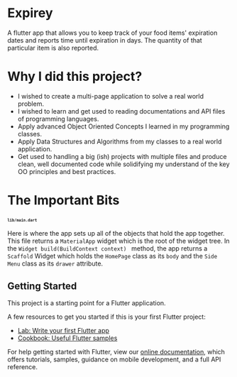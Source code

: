 # Expirey

A flutter app that allows you to keep track of your food items' expiration dates and reports time until expiration in days.
The quantity of that particular item is also reported. 


# Why I did this project?
* I wished to create a multi-page application to solve a real world problem. 
* I wished to learn and get used to reading documentations and API files of programming languages. 
* Apply advanced Object Oriented Concepts I learned in my programming classes. 
* Apply Data Structures and Algorithms from my classes to a real world application. 
* Get used to handling a big (ish) projects with multiple files and produce clean, well documented code while solidifying my understand of the key OO principles and best practices.  

# The Important Bits

### <font size="1"> `lib/main.dart` </font> 


Here is where the app sets up all of the objects that hold the app together. This file returns a ```MaterialApp``` widget which is the root of the widget tree.  In the ```Widget build(BuildContext context) ``` method, the app returns a `Scaffold` Widget which holds the `HomePage` class as its `body` and the `Side Menu` class as its `drawer` attribute. 

## Getting Started

This project is a starting point for a Flutter application.

A few resources to get you started if this is your first Flutter project:

- [Lab: Write your first Flutter app](https://flutter.dev/docs/get-started/codelab)
- [Cookbook: Useful Flutter samples](https://flutter.dev/docs/cookbook)

For help getting started with Flutter, view our
[online documentation](https://flutter.dev/docs), which offers tutorials,
samples, guidance on mobile development, and a full API reference.
